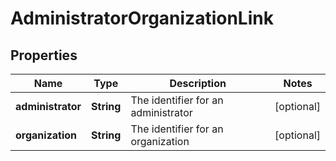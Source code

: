 # AdministratorOrganizationLink

## Properties
Name | Type | Description | Notes
------------ | ------------- | ------------- | -------------
**administrator** | **String** | The identifier for an administrator |  [optional]
**organization** | **String** | The identifier for an organization |  [optional]
